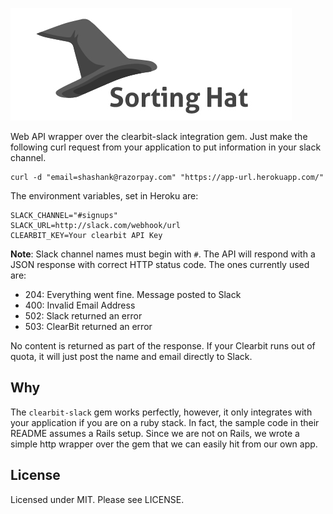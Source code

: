 ![Sorting Hat](public/logo.png)

Web API wrapper over the clearbit-slack integration gem. Just make the following curl
request from your application to put information in your slack channel.

    curl -d "email=shashank@razorpay.com" "https://app-url.herokuapp.com/"

The environment variables, set in Heroku are:

    SLACK_CHANNEL="#signups"
    SLACK_URL=http://slack.com/webhook/url
    CLEARBIT_KEY=Your clearbit API Key

**Note**: Slack channel names must begin with `#`.
The API will respond with a JSON response with correct HTTP status code. The ones currently used are:

- 204: Everything went fine. Message posted to Slack
- 400: Invalid Email Address
- 502: Slack returned an error
- 503: ClearBit returned an error

No content is returned as part of the response. If your Clearbit runs out of quota, it will just post the name and email directly to Slack.

## Why

The `clearbit-slack` gem works perfectly, however, it only integrates with your application if you are on a ruby stack. In fact, the sample code in their README assumes a Rails setup. Since we are not on Rails, we wrote a simple http wrapper over the gem that we can easily hit from our own app.

## License
Licensed under MIT. Please see LICENSE.
